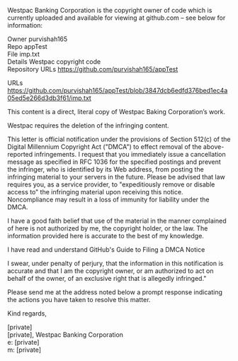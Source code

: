 Westpac Banking Corporation is the copyright owner of code which is currently uploaded and available for viewing at github.com – see below for information:  
  
Owner purvishah165  
Repo appTest  
File imp.txt  
Details Westpac copyright code  
Repository URLs https://github.com/purvishah165/appTest  
  
URLs https://github.com/purvishah165/appTest/blob/3847dcb6edfd376bed1ec4a05ed5e266d3db3f61/imp.txt  
  
This content is a direct, literal copy of Westpac Baking Corporation’s work.  
  
Westpac requires the deletion of the infringing content.  
  
This letter is official notification under the provisions of Section 512(c) of the Digital Millennium Copyright Act ("DMCA") to effect removal of the above-reported infringements. I request that you immediately issue a cancellation message as specified in RFC 1036 for the specified postings and prevent the infringer, who is identified by its Web address, from posting the infringing material to your servers in the future. Please be advised that law requires you, as a service provider, to "expeditiously remove or disable access to" the infringing material upon receiving this notice. Noncompliance may result in a loss of immunity for liability under the DMCA.  
  
I have a good faith belief that use of the material in the manner complained of here is not authorized by me, the copyright holder, or the law. The information provided here is accurate to the best of my knowledge.  
  
I have read and understand GitHub's Guide to Filing a DMCA Notice  
  
I swear, under penalty of perjury, that the information in this notification is accurate and that I am the copyright owner, or am authorized to act on behalf of the owner, of an exclusive right that is allegedly infringed."  
  
Please send me at the address noted below a prompt response indicating the actions you have taken to resolve this matter.  
  
Kind regards,  
  
[private]  
[private], Westpac Banking Corporation  
e: [private]  
m: [private]  
